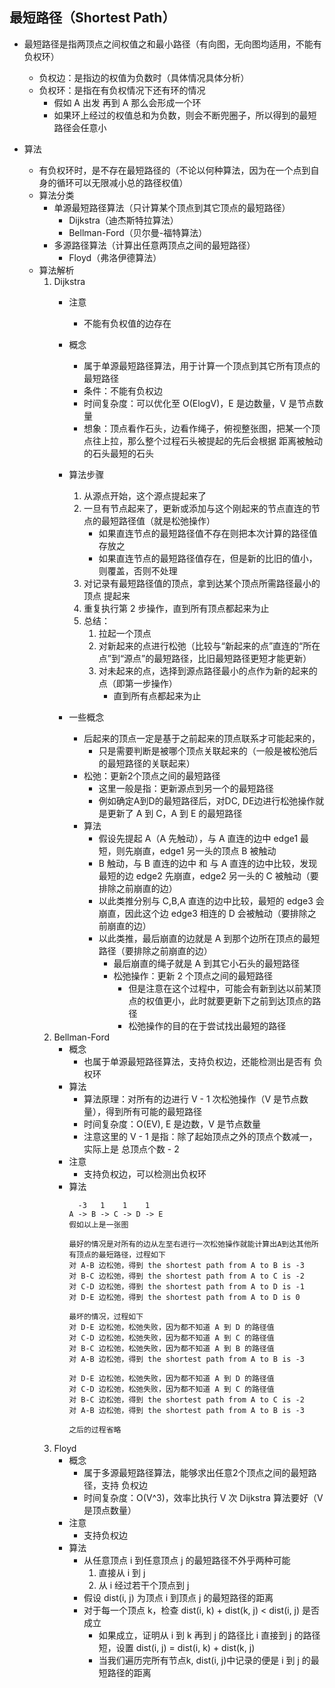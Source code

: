 ## 最短路径（Shortest Path）
* 最短路径是指两顶点之间权值之和最小路径（有向图，无向图均适用，不能有负权环）
   - 负权边：是指边的权值为负数时（具体情况具体分析）
   - 负权环：是指在有负权情况下还有环的情况
      - 假如 A 出发 再到 A 那么会形成一个环
      - 如果环上经过的权值总和为负数，则会不断兜圈子，所以得到的最短路径会任意小

* 算法
   - 有负权环时，是不存在最短路径的（不论以何种算法，因为在一个点到自身的循环可以无限减小总的路径权值）
   - 算法分类
      - 单源最短路径算法（只计算某个顶点到其它顶点的最短路径）
         - Dijkstra（迪杰斯特拉算法）
         - Bellman-Ford（贝尔曼-福特算法）
      - 多源路径算法（计算出任意两顶点之间的最短路径）
         - Floyd（弗洛伊德算法）
   - 算法解析
      1. Dijkstra
         - 注意
            - 不能有负权值的边存在
         - 概念
            - 属于单源最短路径算法，用于计算一个顶点到其它所有顶点的最短路径
            - 条件：不能有负权边
            - 时间复杂度：可以优化至 O(ElogV)，E 是边数量，V 是节点数量
            - 想象：顶点看作石头，边看作绳子，俯视整张图，把某一个顶点往上拉，那么整个过程石头被提起的先后会根据 距离被触动的石头最短的石头
         - 算法步骤
            1. 从源点开始，这个源点提起来了
            2. 一旦有节点起来了，更新或添加与这个刚起来的节点直连的节点的最短路径值（就是松弛操作）
               - 如果直连节点的最短路径值不存在则把本次计算的路径值存放之
               - 如果直连节点的最短路径值存在，但是新的比旧的值小，则覆盖，否则不处理
            3. 对记录有最短路径值的顶点，拿到达某个顶点所需路径最小的顶点 提起来
            4. 重复执行第 2 步操作，直到所有顶点都起来为止
            5. 总结：
               1. 拉起一个顶点
               2. 对新起来的点进行松弛（比较与“新起来的点”直连的“所在点”到“源点”的最短路径，比旧最短路径更短才能更新）
               3. 对未起来的点，选择到源点路径最小的点作为新的起来的点（即第一步操作）
                  - 直到所有点都起来为止
            
         - 一些概念
            - 后起来的顶点一定是基于之前起来的顶点联系才可能起来的，
               - 只是需要判断是被哪个顶点关联起来的（一般是被松弛后的最短路径的关联起来）
            - 松弛：更新2个顶点之间的最短路径
               - 这里一般是指：更新源点到另一个的最短路径
               - 例如确定A到D的最短路径后，对DC, DE边进行松弛操作就是更新了 A 到 C，A 到 E 的最短路径
            - 算法
               - 假设先提起 A（A 先触动），与 A 直连的边中 edge1 最短，则先崩直，edge1 另一头的顶点 B 被触动
               - B 触动，与 B 直连的边中 和 与 A 直连的边中比较，发现最短的边 edge2 先崩直，edge2 另一头的 C 被触动（要排除之前崩直的边）
               - 以此类推分别与 C,B,A 直连的边中比较，最短的 edge3 会崩直，因此这个边 edge3 相连的 D 会被触动（要排除之前崩直的边）
               - 以此类推，最后崩直的边就是 A 到那个边所在顶点的最短路径（要排除之前崩直的边）
                 - 最后崩直的绳子就是 A 到其它小石头的最短路径
                 - 松弛操作：更新 2 个顶点之间的最短路径
                    - 但是注意在这个过程中，可能会有新到达以前某顶点的权值更小，此时就要更新下之前到达顶点的路径
                    - 松弛操作的目的在于尝试找出最短的路径
      2. Bellman-Ford
         - 概念
            - 也属于单源最短路径算法，支持负权边，还能检测出是否有 负权环
         - 算法
            - 算法原理：对所有的边进行 V - 1 次松弛操作（V 是节点数量），得到所有可能的最短路径
            - 时间复杂度：O(EV), E 是边数，V 是节点数量
            - 注意这里的 V - 1 是指：除了起始顶点之外的顶点个数减一，实际上是 总顶点个数 - 2
         - 注意
            - 支持负权边，可以检测出负权环
         - 算法
            ```
              -3   1    1    1
            A -> B -> C -> D -> E
            假如以上是一张图
            
            最好的情况是对所有的边从左至右进行一次松弛操作就能计算出A到达其他所有顶点的最短路径，过程如下
            对 A-B 边松弛，得到 the shortest path from A to B is -3 
            对 B-C 边松弛，得到 the shortest path from A to C is -2 
            对 C-D 边松弛，得到 the shortest path from A to D is -1 
            对 D-E 边松弛，得到 the shortest path from A to D is 0 
            
            最坏的情况，过程如下
            对 D-E 边松弛，松弛失败，因为都不知道 A 到 D 的路径值 
            对 C-D 边松弛，松弛失败，因为都不知道 A 到 C 的路径值 
            对 B-C 边松弛，松弛失败，因为都不知道 A 到 B 的路径值 
            对 A-B 边松弛，得到 the shortest path from A to B is -3
            
            对 D-E 边松弛，松弛失败，因为都不知道 A 到 D 的路径值 
            对 C-D 边松弛，松弛失败，因为都不知道 A 到 C 的路径值 
            对 B-C 边松弛，得到 the shortest path from A to C is -2 
            对 A-B 边松弛，得到 the shortest path from A to B is -3
            
            之后的过程省略
            ```
      3. Floyd
         - 概念
            - 属于多源最短路径算法，能够求出任意2个顶点之间的最短路径，支持 负权边
            - 时间复杂度：O(V^3)，效率比执行 V 次 Dijkstra 算法要好（V 是顶点数量）
         - 注意
            - 支持负权边
         - 算法
            - 从任意顶点 i 到任意顶点 j 的最短路径不外乎两种可能
               1. 直接从 i 到 j
               2. 从 i 经过若干个顶点到 j
            - 假设 dist(i, j) 为顶点 i 到顶点 j 的最短路径的距离
            - 对于每一个顶点 k，检查 dist(i, k) + dist(k, j) < dist(i, j) 是否成立
               - 如果成立，证明从 i 到 k 再到 j 的路径比 i 直接到 j 的路径短，设置 dist(i, j) = dist(i, k) + dist(k, j)
               - 当我们遍历完所有节点k, dist(i, j)中记录的便是 i 到 j 的最短路径的距离


